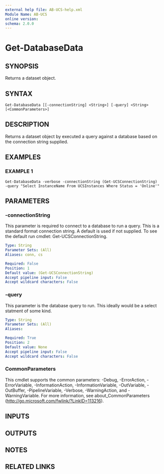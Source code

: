 ```yaml
---
external help file: AB-UCS-help.xml
Module Name: AB-UCS
online version:
schema: 2.0.0
---
```


# Get-DatabaseData

## SYNOPSIS
Returns a dataset object.

## SYNTAX

```
Get-DatabaseData [[-connectionString] <String>] [-query] <String> [<CommonParameters>]
```

## DESCRIPTION
Returns a dataset object by executed a query against a database based on the connection string supplied.

## EXAMPLES

### EXAMPLE 1
```
Get-DatabaseData -verbose -connectionString (Get-UCSConnectionString) -query "Select InstanceName From UCSInstances Where Status = 'Online'"
```

## PARAMETERS

### -connectionString
This parameter is required to connect to a database to run a query. 
This is a standard format connection string.
A default is used if not supplied. 
To see the default run cmdlet: Get-UCSConnectionString.

```yaml
Type: String
Parameter Sets: (All)
Aliases: conn, cs

Required: False
Position: 1
Default value: (Get-UCSConnectionString)
Accept pipeline input: False
Accept wildcard characters: False
```

### -query
This parameter is the database query to run. 
This ideally would be a select statment of some kind.

```yaml
Type: String
Parameter Sets: (All)
Aliases:

Required: True
Position: 2
Default value: None
Accept pipeline input: False
Accept wildcard characters: False
```

### CommonParameters
This cmdlet supports the common parameters: -Debug, -ErrorAction, -ErrorVariable, -InformationAction, -InformationVariable, -OutVariable, -OutBuffer, -PipelineVariable, -Verbose, -WarningAction, and -WarningVariable.
For more information, see about_CommonParameters (http://go.microsoft.com/fwlink/?LinkID=113216).

## INPUTS

## OUTPUTS

## NOTES

## RELATED LINKS
